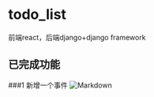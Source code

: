 # todo_list
前端react，后端django+django framework
## 已完成功能
###1 新增一个事件
![Markdown](./screen/addTask.gif)